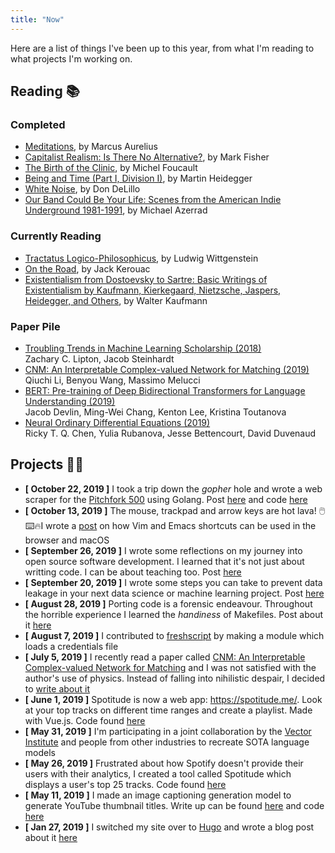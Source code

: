 ```yaml
---
title: "Now"
---
```


Here are a list of things I've been up to this year, from what I'm reading to what projects I'm working on.

## Reading 📚

### Completed
* [Meditations](https://www.amazon.com/dp/0812968255/ref=cm_sw_r_tw_dp_U_x_TyBlDbR4HPXSK), by Marcus Aurelius
* [Capitalist Realism: Is There No Alternative?](https://www.amazon.com/dp/1846943175/ref=cm_sw_r_tw_dp_U_x_Fww0DbTQJ27ZF), by Mark Fisher
* [The Birth of the Clinic](https://www.amazon.com/dp/0679753346/ref=cm_sw_r_tw_dp_U_x_.LKRDb3M5SZCZ), by Michel Foucault
* [Being and Time (Part I, Division I)](https://www.amazon.com/dp/1438432763/ref=cm_sw_r_tw_dp_U_x_mBXzDb882ZDDJ), by Martin Heidegger
* [White Noise](https://www.amazon.com/dp/0143129554/ref=cm_sw_r_tw_dp_U_x_gUqhDbTEYRE6P), by Don DeLillo
* [Our Band Could Be Your Life: Scenes from the American Indie Underground 1981-1991](https://www.amazon.com/dp/0316787531/ref=cm_sw_em_r_mt_dp_U_JkHyCbX5MYAPG), by Michael Azerrad

### Currently Reading
* [Tractatus Logico-Philosophicus](https://www.amazon.com/dp/0486404455/ref=cm_sw_r_tw_dp_U_x_xdDXDb8BY3ZDK), by Ludwig Wittgenstein
* [On the Road](https://www.amazon.com/dp/0140283293/ref=cm_sw_r_tw_dp_U_x_juNPDb1ZD87NP), by Jack Kerouac
* [Existentialism from Dostoevsky to Sartre: Basic Writings of Existentialism by Kaufmann, Kierkegaard, Nietzsche, Jaspers, Heidegger, and Others](https://www.amazon.ca/dp/0452009308/ref=cm_sw_r_tw_dp_U_x_T8HcDb2FG350Y), by Walter Kaufmann

### Paper Pile
* [Troubling Trends in Machine Learning Scholarship (2018)](https://arxiv.org/abs/1807.03341)
  <br> Zachary C. Lipton, Jacob Steinhardt
* [CNM: An Interpretable Complex-valued Network for Matching (2019)](https://arxiv.org/abs/1904.05298)
  <br> Qiuchi Li, Benyou Wang, Massimo Melucci
* [BERT: Pre-training of Deep Bidirectional Transformers for Language Understanding (2019)](https://arxiv.org/abs/1810.04805)
  <br> Jacob Devlin, Ming-Wei Chang, Kenton Lee, Kristina Toutanova
* [Neural Ordinary Differential Equations (2019)](https://arxiv.org/abs/1806.07366)
  <br> Ricky T. Q. Chen, Yulia Rubanova, Jesse Bettencourt, David Duvenaud

## Projects 👨‍💻

* **[ October 22, 2019 ]** I took a trip down the _gopher_ hole and wrote a web scraper for the [Pitchfork 500](https://en.wikipedia.org/wiki/The_Pitchfork_500) using Golang. Post [here](/post/create-a-web-scraper-using-go) and code [here](https://github.com/dtcrout/pitchfork-500-scraper)
* **[ October 13, 2019 ]** The mouse, trackpad and arrow keys are hot lava! 🖱️⌨️🔥I wrote a [post](/post/speed-up-your-workflow-the-evil-way) on how Vim and Emacs shortcuts can be used in the browser and macOS
* **[ September 26, 2019 ]** I wrote some reflections on my journey into open source software development. I learned that it's not just about writting code. I can be about teaching too. Post [here](/post/meditations-on-first-contributions)
* **[ September 20, 2019 ]** I wrote some steps you can take to prevent data leakage in your next data science or machine learning project. Post [here](/post/prevent-data-leakage-in-your-data-science-project)
* **[ August 28, 2019 ]** Porting code is a forensic endeavour. Throughout the horrible experience I learned the _handiness_ of Makefiles. Post about it [here](/post/make-life-easier-with-makefiles)
* **[ August 7, 2019 ]** I contributed to [freshscript](https://github.com/amcquade/fresh_script/pull/55/files) by making a module which loads a credentials file
* **[ July 5, 2019 ]** I recently read a paper called [CNM: An Interpretable Complex-valued Network for Matching](https://arxiv.org/abs/1904.05298) and I was not satisfied with the author's use of physics. Instead of falling into nihilistic despair, I decided to [write about it](/post/big-trouble-in-little-quanta)
* **[ June 1, 2019 ]** Spotitude is now a web app: https://spotitude.me/. Look at your top tracks on different time ranges and create a playlist. Made with Vue.js. Code found [here](https://github.com/dtcrout/spotitude-webapp)
* **[ May 31, 2019 ]** I'm participating in a joint collaboration by the [Vector Institute](https://vectorinstitute.ai/) and people from other industries to recreate SOTA language models
* **[ May 26, 2019 ]** Frustrated about how Spotify doesn't provide their users with their analytics, I created a tool called Spotitude which displays a user's top 25 tracks. Code found [here](https://github.com/dtcrout/spotitude)
* **[ May 11, 2019 ]** I made an image captioning generation model to generate YouTube thumbnail titles. Write up can be found [here](/post/generating-youtube-titles-using-image-captioning/) and code [here](https://github.com/dtcrout/yt-title-generator)
* **[ Jan 27, 2019 ]** I switched my site over to [Hugo](https://gohugo.io/) and wrote a blog post about it [here](/post/building-a-site-using-hugo)
